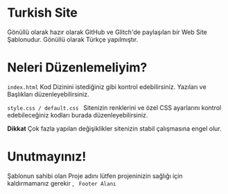 # Turkish Site 

Gönüllü olarak hazır olarak GitHub ve Glitch'de paylaşılan bir Web Site Şablonudur. Gönüllü olarak Türkçe yapılmıştır.

# Neleri Düzenlemeliyim?

<code>index.html</code> Kod Dizinini istediğiniz gibi kontrol edebilirsiniz. Yazıları ve Başlıkları düzenleyebilirsiniz.

<code>style.css / default.css </code> Sitenizin renklerini ve özel CSS ayarlarını kontrol edebileceğiniz kodları burada düzenleyebilirsiniz. 

**Dikkat** Çok fazla yapılan değişiklikler sitenizin stabil çalışmasına engel olur.

# Unutmayınız!

Şablonun sahibi olan Proje adını lütfen projeninizin sağlığı için kaldırmamanız gerekir , <code> Footer Alanı </code> 
